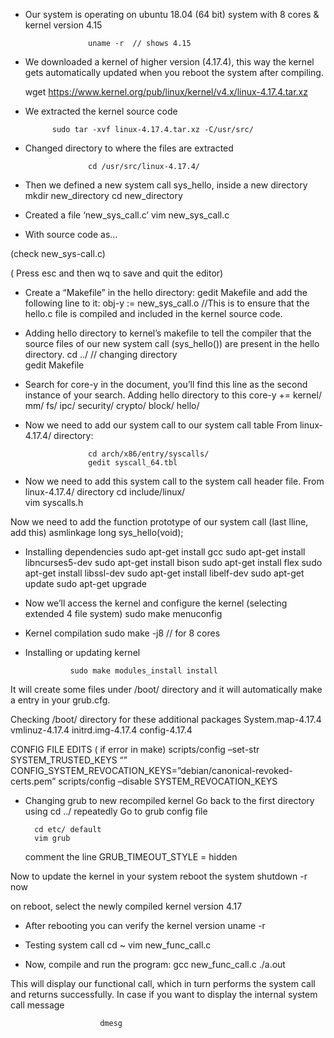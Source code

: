 - Our system is operating on ubuntu 18.04 (64 bit) system with 8 cores & kernel version 4.15

					uname -r  // shows 4.15

- We downloaded a kernel of higher version (4.17.4), this way the kernel gets automatically updated when you reboot the system after compiling.

	wget  https://www.kernel.org/pub/linux/kernel/v4.x/linux-4.17.4.tar.xz

- We extracted the kernel source code

			sudo tar -xvf linux-4.17.4.tar.xz -C/usr/src/

- Changed directory to where the files are extracted 

					cd /usr/src/linux-4.17.4/

- Then we defined a new system call sys_hello, inside a new directory
mkdir new_directory
cd new_directory

- Created a file ‘new_sys_call.c’
			            vim new_sys_call.c
- With source code as... 


(check new_sys-call.c)

( Press esc and then wq to save and quit the editor)

- Create a “Makefile” in the hello directory:
					gedit Makefile
  and add the following line to it:
				obj-y := new_sys_call.o  //This is to ensure that the hello.c file is compiled and included in the kernel source code.


- Adding hello directory to kernel’s makefile to tell the compiler that the source files of our new system call (sys_hello()) are present in the hello directory.
					 cd ../  // changing directory               
					gedit Makefile          
          
- Search for core-y in the document, you’ll find this line as the second instance of your search. Adding hello directory to this
		core-y += kernel/ mm/ fs/ ipc/ security/ crypto/ block/ hello/   

- Now we need to add our system call to our system call table
 	From linux-4.17.4/ directory:

					cd arch/x86/entry/syscalls/                                                            
					gedit syscall_64.tbl                                                                       


- Now we need to add this system call to the system call header file. From linux-4.17.4/ directory
				cd include/linux/											
        vim syscalls.h

Now we need to add the function prototype of our system call (last lline, add this)
				asmlinkage long sys_hello(void);


- Installing dependencies
				sudo apt-get install gcc
        sudo apt-get install libncurses5-dev
        sudo apt-get install bison
        sudo apt-get install flex
        sudo apt-get install libssl-dev
        sudo apt-get install libelf-dev
        sudo apt-get update
        sudo apt-get upgrade
        

- Now we’ll access the kernel and configure the kernel
  (selecting extended 4 file system)
				sudo make menuconfig

- Kernel compilation
				sudo make -j8 // for 8 cores

- Installing or updating kernel

				sudo make modules_install install

It will create some files under  /boot/  directory and it will automatically make a entry in your grub.cfg.

Checking /boot/ directory for these additional packages
      System.map-4.17.4
      vmlinuz-4.17.4
      initrd.img-4.17.4
      config-4.17.4						 

CONFIG FILE EDITS ( if error in make)
        scripts/config –set-str SYSTEM_TRUSTED_KEYS “”
        CONFIG_SYSTEM_REVOCATION_KEYS=”debian/canonical-revoked-certs.pem”
        scripts/config –disable SYSTEM_REVOCATION_KEYS
	
- Changing grub to new recompiled kernel
  Go back to the first directory using cd ../ repeatedly
  Go to grub config file
        
        cd etc/ default
        vim grub
        
  comment the line GRUB_TIMEOUT_STYLE = hidden      

Now to update the kernel in your system reboot the system
				shutdown -r now

on reboot, select the newly compiled kernel version 4.17

- After rebooting you can verify the kernel version
				uname -r
 

- Testing system call
				cd ~
				vim new_func_call.c

- Now, compile and run the program:
						gcc new_func_call.c
						./a.out
 
This will display our functional call, which in turn performs the system call and returns successfully.
In case if you want to display the internal system call message

						dmesg





        
        

